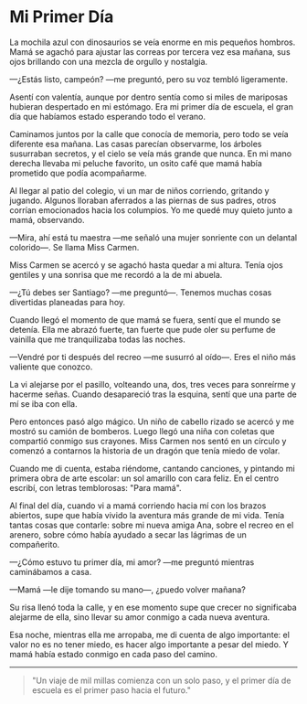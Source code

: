 # Mi Primer Día

La mochila azul con dinosaurios se veía enorme en mis pequeños hombros. Mamá se agachó para ajustar las correas por tercera vez esa mañana, sus ojos brillando con una mezcla de orgullo y nostalgia.

—¿Estás listo, campeón? —me preguntó, pero su voz tembló ligeramente.

Asentí con valentía, aunque por dentro sentía como si miles de mariposas hubieran despertado en mi estómago. Era mi primer día de escuela, el gran día que habíamos estado esperando todo el verano.

Caminamos juntos por la calle que conocía de memoria, pero todo se veía diferente esa mañana. Las casas parecían observarme, los árboles susurraban secretos, y el cielo se veía más grande que nunca. En mi mano derecha llevaba mi peluche favorito, un osito café que mamá había prometido que podía acompañarme.

Al llegar al patio del colegio, vi un mar de niños corriendo, gritando y jugando. Algunos lloraban aferrados a las piernas de sus padres, otros corrían emocionados hacia los columpios. Yo me quedé muy quieto junto a mamá, observando.

—Mira, ahí está tu maestra —me señaló una mujer sonriente con un delantal colorido—. Se llama Miss Carmen.

Miss Carmen se acercó y se agachó hasta quedar a mi altura. Tenía ojos gentiles y una sonrisa que me recordó a la de mi abuela.

—¿Tú debes ser Santiago? —me preguntó—. Tenemos muchas cosas divertidas planeadas para hoy.

Cuando llegó el momento de que mamá se fuera, sentí que el mundo se detenía. Ella me abrazó fuerte, tan fuerte que pude oler su perfume de vainilla que me tranquilizaba todas las noches.

—Vendré por ti después del recreo —me susurró al oído—. Eres el niño más valiente que conozco.

La vi alejarse por el pasillo, volteando una, dos, tres veces para sonreírme y hacerme señas. Cuando desapareció tras la esquina, sentí que una parte de mí se iba con ella.

Pero entonces pasó algo mágico. Un niño de cabello rizado se acercó y me mostró su camión de bomberos. Luego llegó una niña con coletas que compartió conmigo sus crayones. Miss Carmen nos sentó en un círculo y comenzó a contarnos la historia de un dragón que tenía miedo de volar.

Cuando me di cuenta, estaba riéndome, cantando canciones, y pintando mi primera obra de arte escolar: un sol amarillo con cara feliz. En el centro escribí, con letras temblorosas: "Para mamá".

Al final del día, cuando vi a mamá corriendo hacia mí con los brazos abiertos, supe que había vivido la aventura más grande de mi vida. Tenía tantas cosas que contarle: sobre mi nueva amiga Ana, sobre el recreo en el arenero, sobre cómo había ayudado a secar las lágrimas de un compañerito.

—¿Cómo estuvo tu primer día, mi amor? —me preguntó mientras caminábamos a casa.

—Mamá —le dije tomando su mano—, ¿puedo volver mañana?

Su risa llenó toda la calle, y en ese momento supe que crecer no significaba alejarme de ella, sino llevar su amor conmigo a cada nueva aventura.

Esa noche, mientras ella me arropaba, me di cuenta de algo importante: el valor no es no tener miedo, es hacer algo importante a pesar del miedo. Y mamá había estado conmigo en cada paso del camino.

---

> "Un viaje de mil millas comienza con un solo paso, y el primer día de escuela es el primer paso hacia el futuro."